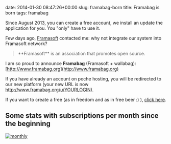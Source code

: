 date: 2014-01-30 08:47:26+00:00
slug: framabag-born
title: Framabag is born
tags: framabag

Since August 2013, you can create a free account, we install an update the application for you. You "only" have to use it.

Few days ago, [Framasoft](http://www.framasoft.net) contacted me: why not integrate our system into Framasoft network?


<blockquote>**Framasoft** is an association that promotes open source.</blockquote>


I am so proud to announce **Framabag** (Framasoft + wallabag): [http://www.framabag.org](http://www.framabag.org)

If you have already an account on poche hosting, you will be redirected to our new platform (your new URL is now http://www.framabag.org/u/YOURLOGIN).

If you want to create a free (as in freedom and as in free beer :) ), [click here](http://www.framabag.org).


## Some stats with subscriptions per month since the beginning


[![monthly](http://www.wallabag.org/wp-content/uploads/2014/01/monthly.png)](http://www.wallabag.org/wp-content/uploads/2014/01/monthly.png)
